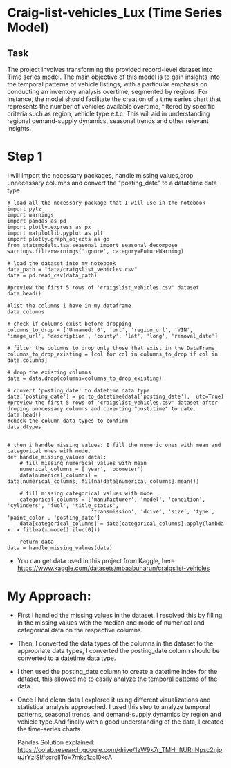 # Craig-list-vehicles_Lux   (Time Series Model)
## Task 
The project involves transforming the provided record-level dataset into  Time series model. The main objective of this model is to gain insights into the temporal patterns of vehicle listings, with a particular emphasis on conducting an inventory analysis
overtime, segmented by regions. For instance, the model should facilitate the creation of a time series chart that represents the number of vehicles available overtime, filtered by specific criteria such as region, vehicle type e.t.c.
This will aid in understanding regional demand-supply dynamics, seasonal trends and other relevant insights.

# Step 1
I will import the necessary packages, handle missing values,drop unnecessary columns and convert the "posting_date" to a datateime data type
```
# load all the necessary package that I will use in the notebook
import pytz
import warnings
import pandas as pd
import plotly.express as px
import matplotlib.pyplot as plt
import plotly.graph_objects as go
from statsmodels.tsa.seasonal import seasonal_decompose
warnings.filterwarnings('ignore', category=FutureWarning)

# load the dataset into my notebook
data_path = "data/craigslist_vehicles.csv"
data = pd.read_csv(data_path)

#preview the first 5 rows of 'craigslist_vehicles.csv' dataset
data.head()

#list the columns i have in my dataframe
data.columns

# check if columns exist before dropping
columns_to_drop = ['Unnamed: 0', 'url', 'region_url', 'VIN', 'image_url', 'description', 'county', 'lat', 'long', 'removal_date']

# filter the columns to drop only those that exist in the DataFrame
columns_to_drop_existing = [col for col in columns_to_drop if col in data.columns]

# drop the existing columns
data = data.drop(columns=columns_to_drop_existing)

# convert 'posting_date' to datetime data type
data['posting_date'] = pd.to_datetime(data['posting_date'],  utc=True)
#preview the first 5 rows of 'craigslist_vehicles.csv' dataset after droping unncessary columns and coverting "post)time" to date. 
data.head()
#check the column data types to confirm
data.dtypes


# then i handle missing values: I fill the numeric ones with mean and categorical ones with mode. 
def handle_missing_values(data):
    # fill missing numerical values with mean
    numerical_columns = ['year', 'odometer']
    data[numerical_columns] = data[numerical_columns].fillna(data[numerical_columns].mean())

    # fill missing categorical values with mode
    categorical_columns = ['manufacturer', 'model', 'condition', 'cylinders', 'fuel', 'title_status',
                           'transmission', 'drive', 'size', 'type', 'paint_color', 'posting_date']
    data[categorical_columns] = data[categorical_columns].apply(lambda x: x.fillna(x.mode().iloc[0]))

    return data
data = handle_missing_values(data)
```










- You can get data used in this project from Kaggle, here https://www.kaggle.com/datasets/mbaabuharun/craigslist-vehicles
# My Approach:
- First I handled the missing values in the dataset. I resolved this by filling in the missing values with the median and mode of numerical and categorical data on the respective columns.
- Then, I converted the data types of the columns in the dataset to the appropriate data types, I converted the posting_date column should be converted to a datetime data type.
- I then used the posting_date column to create a datetime index for the dataset, this allowed me to easily analyze the temporal patterns of the data.
- Once I had clean data I explored it using different visualizations and statistical analysis approached. I used this step to analyze temporal patterns, seasonal trends, and demand-supply dynamics by region and vehicle type.And finally with a good understanding of the data, I created the time-series charts.

  Pandas Solution explained: https://colab.research.google.com/drive/1zW9k7r_TMHhftURnNpsc2njpuJrYzlSI#scrollTo=7mkc1zpI0kcA
